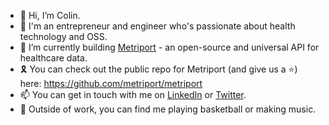 - 👋 Hi, I’m Colin.
- 🏥 I'm an entrepreneur and engineer who's passionate about health technology and OSS.
- 🔨 I’m currently building [Metriport](https://metriport.com/) - an open-source and universal API for healthcare data.
- 🎗️ You can check out the public repo for Metriport (and give us a ⭐️) here: https://github.com/metriport/metriport
- 📫 You can get in touch with me on [LinkedIn](https://www.linkedin.com/in/colin-elsinga/) or [Twitter](https://twitter.com/ColinElsinga).
- 🏀 Outside of work, you can find me playing basketball or making music.

<!---
celsinga/celsinga is a ✨ special ✨ repository because its `README.md` (this file) appears on your GitHub profile.
You can click the Preview link to take a look at your changes.
--->
